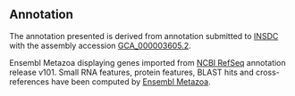 **Annotation**
----------

The annotation presented is derived from annotation submitted to
[INSDC](http://www.insdc.org) with the assembly accession [GCA\_000003605.2](http://www.ebi.ac.uk/ena/data/view/GCA_000003605.2).

Ensembl Metazoa displaying genes imported from [NCBI RefSeq](https://www.ncbi.nlm.nih.gov/genome/annotation_euk/Saccoglossus_kowalevskii/101) annotation release v101.
Small RNA features, protein features, BLAST hits and cross-references have been
computed by [Ensembl Metazoa](https://metazoa.ensembl.org/info/genome/annotation/index.html).
